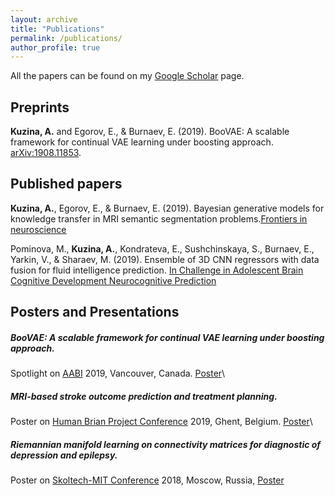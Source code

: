 ```yaml
---
layout: archive
title: "Publications"
permalink: /publications/
author_profile: true
---
```


All the papers can be found on my  <u><a href="https://scholar.google.com/citations?user=IMoc7ioAAAAJ&hl=en"> Google Scholar</a></u> page.


## Preprints

**Kuzina, A.** and Egorov, E., & Burnaev, E. (2019). BooVAE: A scalable framework for continual VAE learning under boosting approach. [arXiv:1908.11853](https://arxiv.org/abs/1908.11853).



## Published papers

**Kuzina, A.**, Egorov, E., & Burnaev, E. (2019). Bayesian generative models for knowledge transfer in MRI semantic segmentation problems.<u><a href="https://www.frontiersin.org/articles/10.3389/fnins.2019.00844/full">Frontiers in neuroscience</a></u>



Pominova, M., **Kuzina, A.**, Kondrateva, E., Sushchinskaya, S., Burnaev, E., Yarkin, V., & Sharaev, M. (2019). Ensemble of 3D CNN regressors with data fusion for fluid intelligence prediction. <a href="https://link.springer.com/chapter/10.1007/978-3-030-31901-4_19">In Challenge in Adolescent Brain Cognitive Development Neurocognitive Prediction</a>


## Posters and Presentations

##### BooVAE: A scalable framework for continual VAE learning under boosting approach. 
Spotlight on [AABI](http://approximateinference.org/) 2019, Vancouver, Canada. [Poster](https://akuzina.github.io/files/Boo_AABI_Poster.pdf)\\



##### MRI-based stroke outcome prediction and treatment planning.
Poster on [Human Brian Project Conference](https://education.humanbrainproject.eu/web/3rd-hbp-student-conference) 2019, Ghent, Belgium.  [Poster](https://akuzina.github.io/files/HBP_Poster.pdf)\\



##### Riemannian manifold learning on connectivity matrices for diagnostic of depression and epilepsy.
Poster on [Skoltech-MIT Conference](https://www.skoltech.ru/en/2018/10/mit-skoltech-conference-collaborative-solutions-for-next-generation-education-science-and-technology-2/) 2018, Moscow, Russia,  [Poster](https://akuzina.github.io/files/Sk_MIT_Poster.pdf)


